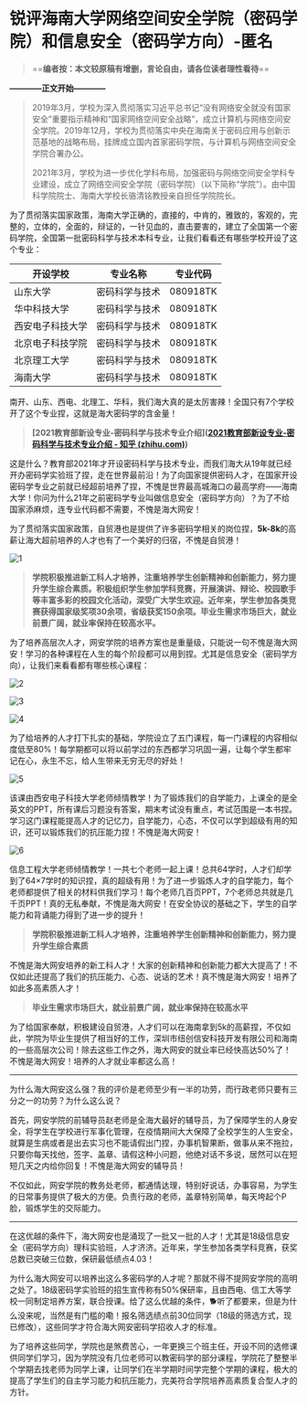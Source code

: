 # 锐评海南大学网络空间安全学院（密码学院）和信息安全（密码学方向）-匿名

> ==**编者按：本文较原稿有增删，言论自由，请各位读者理性看待**==

**————正文开始————**

>  2019年3月，学校为深入贯彻落实习近平总书记“没有网络安全就没有国家安全”重要指示精神和“国家网络空间安全战略”，成立计算机与网络空间安全学院。2019年12月，学校为贯彻落实中央在海南关于密码应用与创新示范基地的战略布局，挂牌成立国内首家密码学院，与计算机与网络空间安全学院合署办公。
>
> 2021年3月，学校为进一步优化学科布局，加强密码与网络空间安全学科专业建设，成立了网络空间安全学院（密码学院）（以下简称“学院”）。由中国科学院院士、海南大学校长骆清铭教授亲自担任学院院长。

为了贯彻落实国家政策，海南大学正确的，直接的，中肯的，雅致的，客观的，完整的，立体的，全面的，辩证的，一针见血的，直击要害的，建立了全国第一个密码学院，全国第一批密码科学与技术本科专业，让我们看看还有哪些学校开设了这个专业：

| 开设学校         | 专业名称       | 专业代码 |
| ---------------- | -------------- | -------- |
| 山东大学         | 密码科学与技术 | 080918TK |
| 华中科技大学     | 密码科学与技术 | 080918TK |
| 西安电子科技大学 | 密码科学与技术 | 080918TK |
| 北京电子科技学院 | 密码科学与技术 | 080918TK |
| 北京理工大学     | 密码科学与技术 | 080918TK |
| 海南大学         | 密码科学与技术 | 080918TK |

南开、山东、西电、北理工、华科，我们海大真的是太厉害辣！全国只有7个学校开了这个专业捏，这就是海大密码学的含金量！ 

> **[2021教育部新设专业-密码科学与技术专业介绍]([2021教育部新设专业-密码科学与技术专业介绍 - 知乎 (zhihu.com)](https://zhuanlan.zhihu.com/p/354210521))**

这是什么？教育部2021年才开设密码科学与技术专业，而我们海大从19年就已经开办密码学实验班了捏，走在世界最前沿！为了向国家提供密码人才，在国家开设密码学专业之前就已经超前培养了捏，不愧是世界最高城海口の最高学府——海南大学！你问为什么21年之前密码学专业叫做信息安全（密码学方向）？为了不给国家添麻烦，连专业代码都不需要，不愧是海大网安！

为了贯彻落实国家政策，自贸港也是提供了许多密码学相关的岗位捏，**5k-8k**的高薪让海大超前培养的人才也有了一个美好的归宿，不愧是自贸港！

![1](https://cdn.jsdelivr.net/gh/peng-yq/Gallery/img/202206191508916.png)

> **学院积极推进新工科人才培养，注重培养学生创新精神和创新能力，努力提升学生综合素质。积极组织学生参加学科竞赛，开展演讲、辩论、校园歌手等丰富多彩的校园文化活动，深受广大学生欢迎。近年来，学生参加各类竞赛获得国家级奖项30余项，省级获奖150余项。毕业生需求市场巨大，就业前景广阔，就业率保持在较高水平。**

为了培养高层次人才，网安学院的培养方案也是重量级，只能说一句不愧是海大网安！学习的各种课程在人生的每个阶段都可以用到捏。尤其是信息安全（密码学方向），让我们来看看都有哪些核心课程：

![2](https://cdn.jsdelivr.net/gh/peng-yq/Gallery/img/202206191508674.png)

![3](https://cdn.jsdelivr.net/gh/peng-yq/Gallery/img/202206191508195.png)

![4](https://cdn.jsdelivr.net/gh/peng-yq/Gallery/img/202206191508351.png)

为了给培养的人才打下扎实的基础，学院设立了五门课程，每一门课程的内容相似度低至80%！每学期都可以将以前学过的东西都学习巩固一遍，让每个学生都牢记在心，永生不忘，给人生带来无穷无尽的好处！

![5](https://cdn.jsdelivr.net/gh/peng-yq/Gallery/img/202206191508895.png)

该课由西安电子科技大学老师倾情教学！为了锻炼我们的自学能力，上课全的是全英文的PPT，所有课后习题没有答案，期末考试没有重点，考试范围是一本书捏。学习这门课程能提高人才的记忆力，自学能力，心态，不仅可以学到超级有用的知识，还可以锻炼我们的抗压能力捏！不愧是海大网安！

![6](https://cdn.jsdelivr.net/gh/peng-yq/Gallery/img/202206191508630.png)

信息工程大学老师倾情教学！一共七个老师一起上课！总共64学时，人才们却学到了64×7学时的知识捏，真的超级有用！为了进一步锻炼人才的自学能力，每个老师都提供了相关的材料供我们学习！每个老师几百页PPT，7个老师总共就是几千页PPT！真的无私奉献，不愧是海大网安！在安全协议的基础之下，学生的自学能力和背诵能力得到了进一步的提升！

> **学院积极推进新工科人才培养，注重培养学生创新精神和创新能力，努力提升学生综合素质**

不愧是海大网安培养的新工科人才！大家的创新精神和创新能力都大大提高了！不仅如此还提高了我们的抗压能力、心态、说话的艺术！真不愧是海大网安！培养了如此多高素质人才！

> **毕业生需求市场巨大，就业前景广阔，就业率保持在较高水平**

为了给国家奉献，积极建设自贸港，人才们可以在海南拿到5k的高薪捏，不仅如此，学院为毕业生提供了相当好的工作，深圳市纽创信安科技开发有限公司和海南的一些高层次公司！除去这些工作之外，海大网安的就业率已经快高达50%了！不愧是海大网安！培养的人才就业率都这么高！

----------

为什么海大网安这么强？我的评价是老师至少有一半的功劳，而行政老师只要有三分之一的功劳？为什么这么说？

首先，网安学院的前辅导员赵老师是全海大最好的辅导员，为了保障学生的人身安全，将学生在学校进行军事化管理，在疫情期间大大保障了全校学生的人生安全，就算是生病或者是出去实习也不能请假出门捏，办事机智果断，做事从来不拖拉，只要你每天找他，签字、盖章、请假这种小问题，他绝对话不多说，居然可以在短短几天之内给你回复！不愧是海大网安的辅导员！

不仅如此，网安学院的教务处老师，都通情达理，特别好说话，办事容易，为学生的日常事务提供了极大的方便。负责行政的老师，盖章特别简单，每天垮起个P脸，锻炼学生的交际能力。

----

在这优越的条件下，海大网安也是涌现了一批又一批的人才！尤其是18级信息安全（密码学方向）理科实验班，人才济济。近年来，学生参加各类学科竞赛，获奖总数已突破三位数，保研最低绩点4.03！

为什么海大网安可以培养出这么多密码学的人才呢？那就不得不提网安学院的高明之处了。18级密码学实验班的招生宣传称有50%保研率，且由西电、信工大等学校一同制定培养方案，联合授课。给了这么优越的条件，🐕听了都要来，但是为什么没来呢，当然是有门槛的嘞！报名筛选绩点前30位同学（18级的筛选方式，现已修改），这些同学才符合海大网安密码学招收人才的标准。

为了培养这些同学，学院也是煞费苦心，一年更换三个班主任，开设不同的选修课供同学们学习，因为学院没有几位老师可以教密码学的部分课程，学院花了整整半个学期去找老师为同学上课，让同学们在半学期时间学完整个学期的课程，极大的提高了学生们的自主学习能力和抗压能力，完美符合学院培养高素质复合型人才的方针。